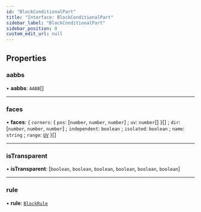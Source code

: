 ```yaml
---
id: "BlockConditionalPart"
title: "Interface: BlockConditionalPart"
sidebar_label: "BlockConditionalPart"
sidebar_position: 0
custom_edit_url: null
---
```


## Properties

### aabbs

• **aabbs**: `AABB`[]

___

### faces

• **faces**: \{ `corners`: \{ `pos`: [`number`, `number`, `number`] ; `uv`: `number`[]  }[] ; `dir`: [`number`, `number`, `number`] ; `independent`: `boolean` ; `isolated`: `boolean` ; `name`: `string` ; `range`: [`UV`](../modules.md#uv)  }[]

___

### isTransparent

• **isTransparent**: [`boolean`, `boolean`, `boolean`, `boolean`, `boolean`, `boolean`]

___

### rule

• **rule**: [`BlockRule`](../modules.md#blockrule)
